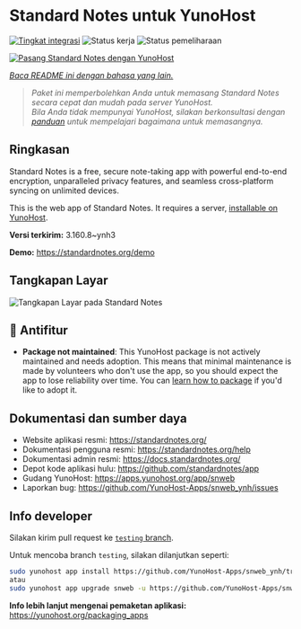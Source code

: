 <!--
N.B.: README ini dibuat secara otomatis oleh <https://github.com/YunoHost/apps/tree/master/tools/readme_generator>
Ini TIDAK boleh diedit dengan tangan.
-->

# Standard Notes untuk YunoHost

[![Tingkat integrasi](https://apps.yunohost.org/badge/integration/snweb)](https://ci-apps.yunohost.org/ci/apps/snweb/)
![Status kerja](https://apps.yunohost.org/badge/state/snweb)
![Status pemeliharaan](https://apps.yunohost.org/badge/maintained/snweb)

[![Pasang Standard Notes dengan YunoHost](https://install-app.yunohost.org/install-with-yunohost.svg)](https://install-app.yunohost.org/?app=snweb)

*[Baca README ini dengan bahasa yang lain.](./ALL_README.md)*

> *Paket ini memperbolehkan Anda untuk memasang Standard Notes secara cepat dan mudah pada server YunoHost.*  
> *Bila Anda tidak mempunyai YunoHost, silakan berkonsultasi dengan [panduan](https://yunohost.org/install) untuk mempelajari bagaimana untuk memasangnya.*

## Ringkasan

Standard Notes is a free, secure note-taking app with powerful end-to-end encryption, unparalleled privacy features, and seamless cross-platform syncing on unlimited devices. 

This is the web app of Standard Notes. It requires a server, [installable on YunoHost](https://github.com/YunoHost-Apps/snserver_ynh).


**Versi terkirim:** 3.160.8~ynh3

**Demo:** <https://standardnotes.org/demo>

## Tangkapan Layar

![Tangkapan Layar pada Standard Notes](./doc/screenshots/standard_notes.png)

## :red_circle: Antifitur

- **Package not maintained**: This YunoHost package is not actively maintained and needs adoption. This means that minimal maintenance is made by volunteers who don't use the app, so you should expect the app to lose reliability over time. You can [learn how to package](https://yunohost.org/packaging_apps_intro) if you'd like to adopt it.

## Dokumentasi dan sumber daya

- Website aplikasi resmi: <https://standardnotes.org/>
- Dokumentasi pengguna resmi: <https://standardnotes.org/help>
- Dokumentasi admin resmi: <https://docs.standardnotes.org/>
- Depot kode aplikasi hulu: <https://github.com/standardnotes/app>
- Gudang YunoHost: <https://apps.yunohost.org/app/snweb>
- Laporkan bug: <https://github.com/YunoHost-Apps/snweb_ynh/issues>

## Info developer

Silakan kirim pull request ke [`testing` branch](https://github.com/YunoHost-Apps/snweb_ynh/tree/testing).

Untuk mencoba branch `testing`, silakan dilanjutkan seperti:

```bash
sudo yunohost app install https://github.com/YunoHost-Apps/snweb_ynh/tree/testing --debug
atau
sudo yunohost app upgrade snweb -u https://github.com/YunoHost-Apps/snweb_ynh/tree/testing --debug
```

**Info lebih lanjut mengenai pemaketan aplikasi:** <https://yunohost.org/packaging_apps>
